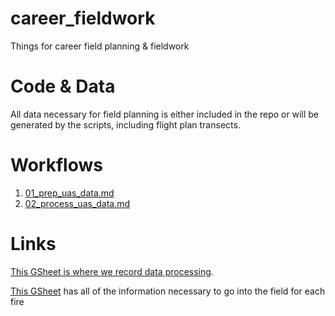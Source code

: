 # career_fieldwork

Things for career field planning & fieldwork

# Code & Data
All data necessary for field planning is either included in the repo or will be generated by the scripts, including flight plan transects.

# Workflows
1. [01_prep_uas_data.md](https://github.com/TylerLMcIntosh/career_fieldwork/blob/main/workflows/01_prep_uas_data.md)
2. [02_process_uas_data.md](https://github.com/TylerLMcIntosh/career_fieldwork/blob/main/workflows/02_process_uas_data.md)

# Links

[This GSheet is where we record data processing](https://docs.google.com/spreadsheets/d/1QifnM6ORmHZaS2IsCR-tbr5HOFIdyin8sbgU08rIpkE/edit?usp=sharing).

[This GSheet](https://docs.google.com/spreadsheets/d/1iho3pscp-v-iX09zFPrUdBrjcLmxIiFC6-pt8w9-98M/edit#gid=1617334887) has all of the information necessary to go into the field for each fire
